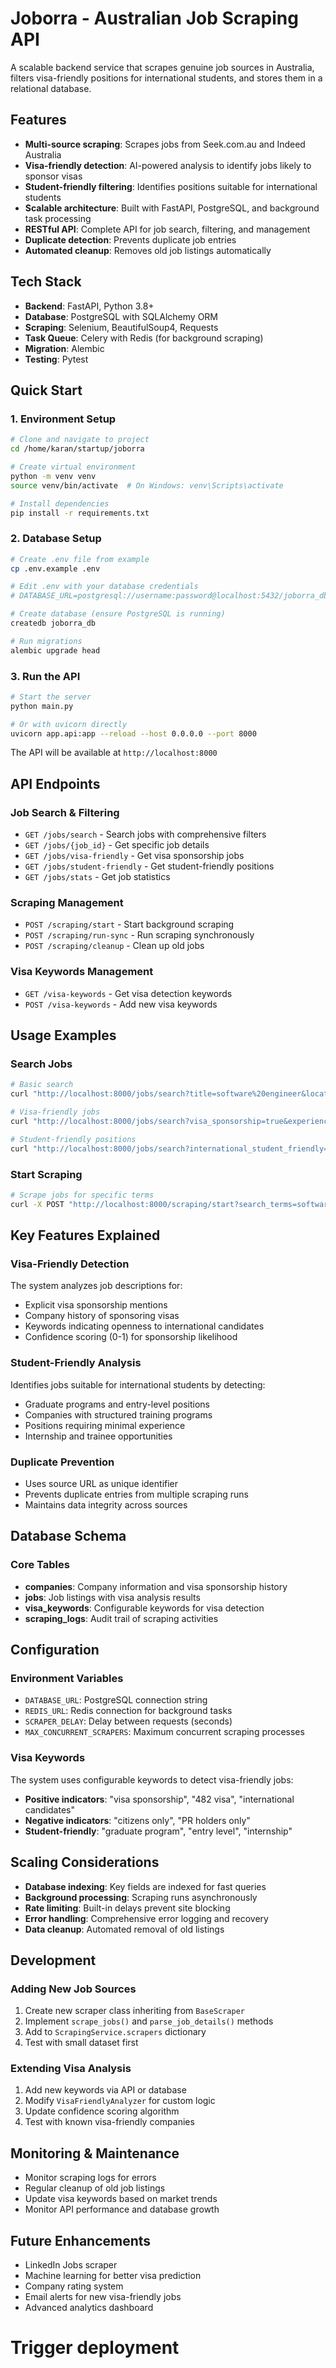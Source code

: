 # Joborra - Australian Job Scraping API

A scalable backend service that scrapes genuine job sources in Australia, filters visa-friendly positions for international students, and stores them in a relational database.

## Features

- **Multi-source scraping**: Scrapes jobs from Seek.com.au and Indeed Australia
- **Visa-friendly detection**: AI-powered analysis to identify jobs likely to sponsor visas
- **Student-friendly filtering**: Identifies positions suitable for international students
- **Scalable architecture**: Built with FastAPI, PostgreSQL, and background task processing
- **RESTful API**: Complete API for job search, filtering, and management
- **Duplicate detection**: Prevents duplicate job entries
- **Automated cleanup**: Removes old job listings automatically

## Tech Stack

- **Backend**: FastAPI, Python 3.8+
- **Database**: PostgreSQL with SQLAlchemy ORM
- **Scraping**: Selenium, BeautifulSoup4, Requests
- **Task Queue**: Celery with Redis (for background scraping)
- **Migration**: Alembic
- **Testing**: Pytest

## Quick Start

### 1. Environment Setup

```bash
# Clone and navigate to project
cd /home/karan/startup/joborra

# Create virtual environment
python -m venv venv
source venv/bin/activate  # On Windows: venv\Scripts\activate

# Install dependencies
pip install -r requirements.txt
```

### 2. Database Setup

```bash
# Create .env file from example
cp .env.example .env

# Edit .env with your database credentials
# DATABASE_URL=postgresql://username:password@localhost:5432/joborra_db

# Create database (ensure PostgreSQL is running)
createdb joborra_db

# Run migrations
alembic upgrade head
```

### 3. Run the API

```bash
# Start the server
python main.py

# Or with uvicorn directly
uvicorn app.api:app --reload --host 0.0.0.0 --port 8000
```

The API will be available at `http://localhost:8000`

## API Endpoints

### Job Search & Filtering

- `GET /jobs/search` - Search jobs with comprehensive filters
- `GET /jobs/{job_id}` - Get specific job details
- `GET /jobs/visa-friendly` - Get visa sponsorship jobs
- `GET /jobs/student-friendly` - Get student-friendly positions
- `GET /jobs/stats` - Get job statistics

### Scraping Management

- `POST /scraping/start` - Start background scraping
- `POST /scraping/run-sync` - Run scraping synchronously
- `POST /scraping/cleanup` - Clean up old jobs

### Visa Keywords Management

- `GET /visa-keywords` - Get visa detection keywords
- `POST /visa-keywords` - Add new visa keywords

## Usage Examples

### Search Jobs
```bash
# Basic search
curl "http://localhost:8000/jobs/search?title=software%20engineer&location=Sydney"

# Visa-friendly jobs
curl "http://localhost:8000/jobs/search?visa_sponsorship=true&experience_level=entry"

# Student-friendly positions
curl "http://localhost:8000/jobs/search?international_student_friendly=true&employment_type=full-time"
```

### Start Scraping
```bash
# Scrape jobs for specific terms
curl -X POST "http://localhost:8000/scraping/start?search_terms=software%20engineer&search_terms=data%20analyst&location=Australia"
```

## Key Features Explained

### Visa-Friendly Detection
The system analyzes job descriptions for:
- Explicit visa sponsorship mentions
- Company history of sponsoring visas
- Keywords indicating openness to international candidates
- Confidence scoring (0-1) for sponsorship likelihood

### Student-Friendly Analysis
Identifies jobs suitable for international students by detecting:
- Graduate programs and entry-level positions
- Companies with structured training programs
- Positions requiring minimal experience
- Internship and trainee opportunities

### Duplicate Prevention
- Uses source URL as unique identifier
- Prevents duplicate entries from multiple scraping runs
- Maintains data integrity across sources

## Database Schema

### Core Tables
- **companies**: Company information and visa sponsorship history
- **jobs**: Job listings with visa analysis results
- **visa_keywords**: Configurable keywords for visa detection
- **scraping_logs**: Audit trail of scraping activities

## Configuration

### Environment Variables
- `DATABASE_URL`: PostgreSQL connection string
- `REDIS_URL`: Redis connection for background tasks
- `SCRAPER_DELAY`: Delay between requests (seconds)
- `MAX_CONCURRENT_SCRAPERS`: Maximum concurrent scraping processes

### Visa Keywords
The system uses configurable keywords to detect visa-friendly jobs:
- **Positive indicators**: "visa sponsorship", "482 visa", "international candidates"
- **Negative indicators**: "citizens only", "PR holders only"
- **Student-friendly**: "graduate program", "entry level", "internship"

## Scaling Considerations

- **Database indexing**: Key fields are indexed for fast queries
- **Background processing**: Scraping runs asynchronously
- **Rate limiting**: Built-in delays prevent site blocking
- **Error handling**: Comprehensive error logging and recovery
- **Data cleanup**: Automated removal of old listings

## Development

### Adding New Job Sources
1. Create new scraper class inheriting from `BaseScraper`
2. Implement `scrape_jobs()` and `parse_job_details()` methods
3. Add to `ScrapingService.scrapers` dictionary
4. Test with small dataset first

### Extending Visa Analysis
1. Add new keywords via API or database
2. Modify `VisaFriendlyAnalyzer` for custom logic
3. Update confidence scoring algorithm
4. Test with known visa-friendly companies

## Monitoring & Maintenance

- Monitor scraping logs for errors
- Regular cleanup of old job listings
- Update visa keywords based on market trends
- Monitor API performance and database growth

## Future Enhancements

- LinkedIn Jobs scraper
- Machine learning for better visa prediction
- Company rating system
- Email alerts for new visa-friendly jobs
- Advanced analytics dashboard
# Trigger deployment
